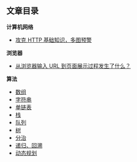 ## 文章目录

**计算机网络**

- [攻克 HTTP 基础知识，多图预警](https://github.com/WJCHumble/Blog/issues/1)

**浏览器**

- [从浏览器输入 URL 到页面展示过程发生了什么？](https://github.com/WJCHumble/Blog/issues/3)

**算法**

- [数组](https://github.com/WJCHumble/Blog/issues/5)
- [字符串]()
- [单链表](https://github.com/WJCHumble/Blog/issues/2)
- [栈](https://github.com/WJCHumble/Blog/issues/4)
- [队列](https://github.com/WJCHumble/Blog/issues/6)
- [树](https://github.com/WJCHumble/Blog/issues/7)
- [分治](https://github.com/WJCHumble/Blog/issues/8)
- [递归、回溯](https://github.com/WJCHumble/Blog/issues/9)
- [动态规划]()
